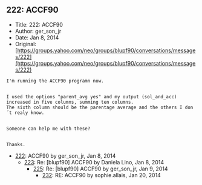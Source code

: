 ## 222: ACCF90

- Title: 222: ACCF90
- Author: ger_son_jr
- Date: Jan 8, 2014
- Original: [https://groups.yahoo.com/neo/groups/blupf90/conversations/messages/222](https://groups.yahoo.com/neo/groups/blupf90/conversations/messages/222)

```
I'm running the ACCF90 programn now.


I used the options "parent_avg yes" and my output (sol_and_acc) increased in five columns, summing ten columns.
The sixth column should be the parentage average and the others I don´t realy know.


Someone can help me with these?


Thanks.
```

- [222](0222.md): ACCF90 by ger_son_jr, Jan 8, 2014
    - [223](0223.md): Re: [blupf90] ACCF90 by Daniela Lino, Jan 8, 2014
        - [225](0225.md): Re: [blupf90] ACCF90 by ger_son_jr, Jan 9, 2014
            - [232](0232.md): RE: ACCF90 by sophie.allais, Jan 20, 2014
